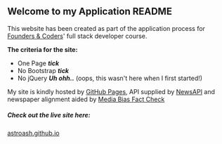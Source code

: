 ## Welcome to my Application README


This website has been created as part of the application process for [Founders &amp; Coders](http://www.foundersandcoders.com/)' full stack developer course.

**The criteria for the site:**
* One Page **_tick_**
* No Bootstrap **_tick_**
* No jQuery **_Uh ohh.._** (oops, this wasn't here when I first started!)

My site is kindly hosted by [GitHub Pages](https://pages.github.com/), API supplied by [NewsAPI](https://newsapi.org/) and newspaper alignment aided by [Media Bias Fact Check](https://mediabiasfactcheck.com/)

##### Check out the live site here:
[astroash.github.io](astroash.github.io)
